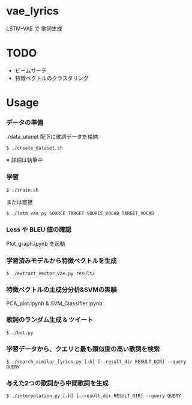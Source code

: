 # vae_lyrics

LSTM-VAE で 歌詞生成

# TODO

- ビームサーチ
- 特徴ベクトルのクラスタリング

# Usage

### データの準備

./data_utanet 配下に歌詞データを格納
```
$ ./create_dataset.sh
```
※ 詳細は執筆中

### 学習

```
$ ./train.sh
```
または直接
```
$ ./lstm_vae.py SOURCE TARGET SOURCE_VOCAB TARGET_VOCAB
```

### Loss や BLEU 値の確認

Plot_graph.ipynb を起動

### 学習済みモデルから特徴ベクトルを生成
    
```
$ ./extract_vector_vae.py result/
```

### 特徴ベクトルの主成分分析&SVMの実験

PCA_plot.ipynb & SVM_Classifier.ipynb

### 歌詞のランダム生成 & ツイート

```
$ ./bot.py
```
    
### 学習データから、クエリと最も類似度の高い歌詞を検索

```
$ ./search_similar_lyrics.py [-h] [--result_dir RESULT_DIR] --query QUERY
```

### 与えた2つの歌詞から中間歌詞を生成

```
$ ./interpolation.py [-h] [--result_dir RESULT_DIR] --query QUERY
```
    